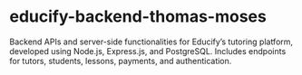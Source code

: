 # educify-backend-thomas-moses
Backend APIs and server-side functionalities for Educify’s tutoring platform, developed using Node.js, Express.js, and PostgreSQL. Includes endpoints for tutors, students, lessons, payments, and authentication.

